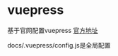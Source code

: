 # vuepress

基于官网配置vuepress
[官方地址](https://www.vuepress.cn/guide/getting-started.html)

docs/.vuepress/config.js是全局配置
